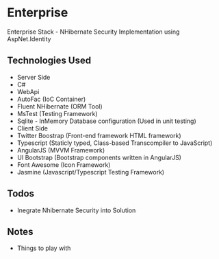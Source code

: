 # Enterprise
Enterprise Stack - NHibernate Security Implementation using AspNet.Identity

## Technologies Used
* Server Side 
 * C#
 * WebApi
 * AutoFac (IoC Container)
 * Fluent NHibernate (ORM Tool)
 * MsTest (Testing Framework)
  * Sqlite - InMemory Database configuration (Used in unit testing)
* Client Side
 * Twitter Boostrap (Front-end framework HTML framework)
 * Typescript (Staticly typed, Class-based Transcompiler to JavaScript)
 * AngularJS (MVVM Framework)
 * UI Bootstrap (Bootstrap components written in AngularJS)
 * Font Awesome (Icon Framework)
 * Jasmine (Javascript/Typescript Testing Framework)
 
## Todos
* Inegrate Nhibernate Security into Solution
 

## Notes
* Things to play with
